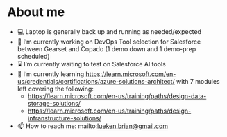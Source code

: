 # About me

- 💻 Laptop is generally back up and running as needed/expected
- 🔭 I’m currently working on DevOps Tool selection for Salesforce between Gearset and Copado (1 demo down and 1 demo-prep scheduled)
- ⌛ I’m currently waiting to test on Salesforce AI tools
- 🌱 I’m currently learning <https://learn.microsoft.com/en-us/credentials/certifications/azure-solutions-architect/> with 7 modules left covering the following:
  - <https://learn.microsoft.com/en-us/training/paths/design-data-storage-solutions/>
  - <https://learn.microsoft.com/en-us/training/paths/design-infranstructure-solutions/>
- 📫 How to reach me: mailto:lueken.brian@gmail.com
<!--
- 👯 I’m looking to collaborate on ...
- 🤔 I’m looking for help with ...
- 💬 Ask me about ...
- 😄 Pronouns: ...
- ⚡ Fun fact: ...
Emoji Ref: https://github.com/ikatyang/emoji-cheat-sheet/blob/master/README.md
--!>
